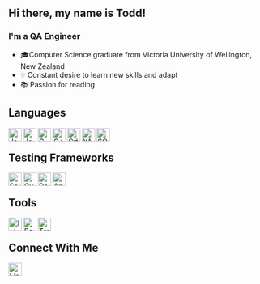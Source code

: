## Hi there, my name is Todd!

### I'm a QA Engineer 

- 🎓Computer Science graduate from Victoria University of Wellington, New Zealand
- 💡  Constant desire to learn new skills and adapt
- 📚 Passion for reading

## Languages 

<img align="left" alt="Java" width="26px" src="https://icon-library.com/images/java-icon-images/java-icon-images-0.jpg" />
<img align="left" alt="Javascript" width="26px" src="https://upload.wikimedia.org/wikipedia/commons/thumb/6/6a/JavaScript-logo.png/600px-JavaScript-logo.png" />
<img align="left" alt="C" width="26px" src="https://upload.wikimedia.org/wikipedia/commons/thumb/1/18/C_Programming_Language.svg/695px-C_Programming_Language.svg.png" />
<img align="left" alt="C++" width="26px" src="https://upload.wikimedia.org/wikipedia/commons/1/18/ISO_C%2B%2B_Logo.svg" />
<img align="left" alt="C#" width="26px" src="https://docs.microsoft.com/cs-cz/windows/images/csharp-logo.png" />
<img align="left" alt="YAML" width="26px" src="https://upload.wikimedia.org/wikipedia/commons/thumb/5/5a/Official_YAML_Logo.svg/128px-Official_YAML_Logo.svg.png" />
<img align="left" alt="SQL" width="26px" src="https://cloudblogs.microsoft.com/uploads/prod/sites/32/2020/05/SQL.png" />

<br>

## Testing Frameworks
<img align="left" alt="Selenium" width="26px" src="https://upload.wikimedia.org/wikipedia/commons/thumb/d/d5/Selenium_Logo.png/640px-Selenium_Logo.png" />
<img align="left" alt="Cypress" width="26px" src="https://res.cloudinary.com/crunchbase-production/image/upload/c_lpad,f_auto,q_auto:eco,dpr_1/q1cwqhahz7jbtfzalznd" />
<img align="left" alt="Detox" width="26px" src="https://raw.githubusercontent.com/wix/Detox/master/docs/img/DetoxLogo.png" />
<img align="left" alt="Appium" width="26px" src="https://brandslogos.com/wp-content/uploads/thumbs/appium-logo-vector.svg" />


<br>

## Tools
<img align="left" alt="IntelliJ IDEA" width="26px" src="https://upload.wikimedia.org/wikipedia/commons/thumb/9/9c/IntelliJ_IDEA_Icon.svg/1200px-IntelliJ_IDEA_Icon.svg.png" />
<img align="left" alt="Postman API Platform" width="26px" src="https://miro.medium.com/max/512/1*fVBL9mtLJmHIH6YpU7WvHQ.png" />
<img align="left" alt="Termius" width="26px" src="https://is5-ssl.mzstatic.com/image/thumb/Purple126/v4/95/14/6d/95146d99-693a-5cac-70f0-ae98dfe4e2fd/Termius.png/1200x630bb.png" />

<br>

## Connect With Me

[<img align="left" alt="Linkedin" width="26px" src="https://icon-library.com/images/linkedin-icon-no-background/linkedin-icon-no-background-18.jpg"/>](https://www.linkedin.com/in/todd-wellwood/)
